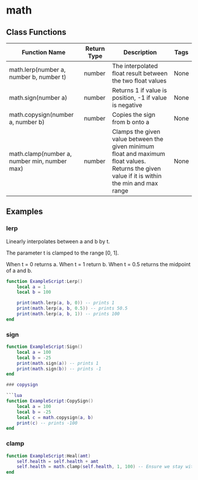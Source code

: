 # math

## Class Functions

| Function Name | Return Type | Description | Tags |
|---------------|-------------|-------------|------|
| math.lerp(number a, number b, number t) | number | The interpolated float result between the two float values | None |
| math.sign(number a)| number | Returns 1 if value is position, -1 if value is negative | None |
| math.copysign(number a, number b) | number |Copies the sign from b onto a | None |  
| math.clamp(number a, number min, number max) | number | Clamps the given value between the given minimum float and maximum float values. Returns the given value if it is within the min and max range | None |

## Examples

### lerp

Linearly interpolates between a and b by t.

The parameter t is clamped to the range [0, 1].

When t = 0 returns a.
When t = 1 return b.
When t = 0.5 returns the midpoint of a and b.

```lua
function ExampleScript:Lerp()
    local a = 1
    local b = 100

    print(math.lerp(a, b, 0)) -- prints 1
    print(math.lerp(a, b, 0.5)) -- prints 50.5
    print(math.lerp(a, b, 1)) -- prints 100
end
```

### sign

```lua
function ExampleScript:Sign()
    local a = 100
    local b = -25
    print(math.sign(a)) -- prints 1
    print(math.sign(b)) -- prints -1
end

### copysign

```lua
function ExampleScript:CopySign()
    local a = 100
    local b = -25
    local c = math.copysign(a, b)
    print(c) -- prints -100
end
```

### clamp

```lua
function ExampleScript:Heal(amt)
    self.health = self.health + amt
    self.health = math.clamp(self.health, 1, 100) -- Ensure we stay within 1 and 100 health
end
```